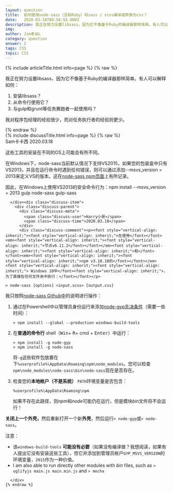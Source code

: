 ```yaml
---
layout: question
title:  如何使用node-sass（没有Ruby）将sass / scss编译或转换为css？
date:   2020-03-18T08:56:55.000Z
description: 我正在努力设置libsass，因为它不像基于Ruby的编译器那样简单。有人可以解释如何：安装libsass？从命令行使用它？与gulp和grun...
img: 
author: Jim老丝L
category: question
answer: 2
tags: CSS
topic: CSS
---
```

<div class="article-root">
  <div class="article">
    {% include articleTitle.html info=page %}
    {% raw %}
    <div class="article-content"><p><font style="vertical-align: inherit;"><font style="vertical-align: inherit;">我正在努力设置libsass，因为它不像基于Ruby的编译器那样简单。</font><font style="vertical-align: inherit;">有人可以解释如何：</font></font></p>

<ol>
<li><font style="vertical-align: inherit;"><font style="vertical-align: inherit;">安装libsass？</font></font></li>
<li><font style="vertical-align: inherit;"><font style="vertical-align: inherit;">从命令行使用它？</font></font></li>
<li><font style="vertical-align: inherit;"><font style="vertical-align: inherit;">与gulp和grunt等任务赛跑者一起使用吗？</font></font></li>
</ol>

<p><font style="vertical-align: inherit;"><font style="vertical-align: inherit;">我对程序包经理的经验很少，而对任务执行者的经验则更少。</font></font></p></div>
    {% endraw %}
  </div>

  <div class="discuss-wrapper">
    {% include discussTitle.html info=page %}
    {% raw %}
    <div class="discuss-item">
        <div class="discuss-parent">
          <div class="discuss-meta">
            <span class="discuss-user">Sam卡卡西</span>
            <span class="discuss-time">2020.03.18</span>
          </div>
          <div class="discuss-comment"><p><font style="vertical-align: inherit;"><font style="vertical-align: inherit;">这些工具的安装在不同的OS上可能会有所不同。</font></font></p>

<p><font style="vertical-align: inherit;"><font style="vertical-align: inherit;">在Windows下，node-sass当前默认情况下支持VS2015，如果您的包装盒中只有VS2013，并且在运行命令时遇到任何错误，则可以通过添加--msvs_version = 2013来定义VS的版本。</font><font style="vertical-align: inherit;">这在</font></font><a href="https://www.npmjs.com/package/node-sass" rel="noreferrer"><font style="vertical-align: inherit;"><font style="vertical-align: inherit;">node-sass npm页面</font></font></a><font style="vertical-align: inherit;"><font style="vertical-align: inherit;">上有所记录</font><font style="vertical-align: inherit;">。</font></font></p>

<p><font style="vertical-align: inherit;"><font style="vertical-align: inherit;">因此，在Windows上使用VS2013的安全命令行为：npm install --msvs_version = 2013 gulp node-sass gulp-sass</font></font></p></div>
        </div>
        
      </div><div class="discuss-item">
        <div class="discuss-parent">
          <div class="discuss-meta">
            <span class="discuss-user">Harry小哥</span>
            <span class="discuss-time">2020.03.18</span>
          </div>
          <div class="discuss-comment"><p><font style="vertical-align: inherit;"><font style="vertical-align: inherit;">在使用</font></font><em><font style="vertical-align: inherit;"><font style="vertical-align: inherit;">节点v6.11.2</font></font></em><font style="vertical-align: inherit;"><font style="vertical-align: inherit;">和</font></font><em><font style="vertical-align: inherit;"><font style="vertical-align: inherit;">npm v3.10.10的</font></font></em><font style="vertical-align: inherit;"><font style="vertical-align: inherit;"> Windows 10中</font><font style="vertical-align: inherit;">，为了直接在任何文件夹中执行：</font></font></p>

<pre><code>&gt; node-sass [options] &lt;input.scss&gt; [output.css]
</code></pre>

<p><font style="vertical-align: inherit;"><font style="vertical-align: inherit;">我只按照</font></font><a href="https://github.com/sass/node-sass#install" rel="nofollow noreferrer"><font style="vertical-align: inherit;"><font style="vertical-align: inherit;">node-sass Github中</font></font></a><font style="vertical-align: inherit;"><font style="vertical-align: inherit;">的说明进行操作</font><font style="vertical-align: inherit;">：</font></font></p>

<ol>
<li><p><font style="vertical-align: inherit;"><font style="vertical-align: inherit;">通过在Powershell中以管理员身份运行来</font><font style="vertical-align: inherit;">添加</font></font><a href="https://github.com/nodejs/node-gyp#on-windows" rel="nofollow noreferrer"><font style="vertical-align: inherit;"><font style="vertical-align: inherit;">node-gyp先决条件</font></font></a><font style="vertical-align: inherit;"><font style="vertical-align: inherit;">（需要一些时间）：</font></font></p>

<pre><code>&gt; npm install --global --production windows-build-tools
</code></pre></li>
<li><p><font style="vertical-align: inherit;"><font style="vertical-align: inherit;">在</font></font><strong><font style="vertical-align: inherit;"><font style="vertical-align: inherit;">普通的命令行</font></font></strong><font style="vertical-align: inherit;"><font style="vertical-align: inherit;"> shell（</font></font><kbd>Win</kbd><font style="vertical-align: inherit;"><font style="vertical-align: inherit;">+ </font></font><kbd>R</kbd><font style="vertical-align: inherit;"><font style="vertical-align: inherit;">+ cmd + </font></font><kbd>Enter</kbd><font style="vertical-align: inherit;"><font style="vertical-align: inherit;">）中运行：</font></font></p>

<pre><code>&gt; npm install -g node-gyp<font></font>
&gt; npm install -g node-sass<font></font>
</code></pre>

<p><font style="vertical-align: inherit;"><font style="vertical-align: inherit;">将</font></font><code>-g</code><font style="vertical-align: inherit;"><font style="vertical-align: inherit;">这些软件包放置在下</font></font><code>%userprofile%\AppData\Roaming\npm\node_modules</code><font style="vertical-align: inherit;"><font style="vertical-align: inherit;">。</font><font style="vertical-align: inherit;">您可以检查</font></font><code>npm\node_modules\node-sass\bin\node-sass</code><font style="vertical-align: inherit;"><font style="vertical-align: inherit;">现在是否存在。</font></font></p></li>
<li><p><font style="vertical-align: inherit;"><font style="vertical-align: inherit;">检查您的</font></font><strong><font style="vertical-align: inherit;"><font style="vertical-align: inherit;">本地帐户（不是系统）</font></font></strong> <code>PATH</code><font style="vertical-align: inherit;"><font style="vertical-align: inherit;">环境变量是否包含：</font></font></p>

<pre><code>%userprofile%\AppData\Roaming\npm
</code></pre>

<p><font style="vertical-align: inherit;"><font style="vertical-align: inherit;">如果不存在此路径，则</font></font><em><font style="vertical-align: inherit;"><font style="vertical-align: inherit;">npm</font></font></em><font style="vertical-align: inherit;"><font style="vertical-align: inherit;">和</font></font><em><font style="vertical-align: inherit;"><font style="vertical-align: inherit;">node</font></font></em><font style="vertical-align: inherit;"><font style="vertical-align: inherit;">可能仍在运行，但是模块</font></font><em><font style="vertical-align: inherit;"><font style="vertical-align: inherit;">bin</font></font></em><font style="vertical-align: inherit;"><font style="vertical-align: inherit;">文件将不会运行！</font></font></p></li>
</ol>

<p><strong><font style="vertical-align: inherit;"><font style="vertical-align: inherit;">关闭上一个外壳，</font></font></strong><font style="vertical-align: inherit;"><font style="vertical-align: inherit;">然后重新打开一个新</font><strong><font style="vertical-align: inherit;">外壳</font></strong><font style="vertical-align: inherit;">，然后运行</font></font><code>&gt; node-gyp</code><font style="vertical-align: inherit;"><font style="vertical-align: inherit;">或</font></font><code>&gt; node-sass</code><font style="vertical-align: inherit;"><font style="vertical-align: inherit;">。</font></font></p>

<p><font style="vertical-align: inherit;"><font style="vertical-align: inherit;">注意：</font></font></p>

<ul>
<li><font style="vertical-align: inherit;"><font style="vertical-align: inherit;">该</font></font><code>windows-build-tools</code> <strong><font style="vertical-align: inherit;"><font style="vertical-align: inherit;">可能没有必要</font></font></strong><font style="vertical-align: inherit;"><font style="vertical-align: inherit;">（如果没有编译做？我想阅读，如果有人提出它没有安装这些工具），但它并添加到管理员帐户</font></font><code>GYP_MSVS_VERSION</code><font style="vertical-align: inherit;"><font style="vertical-align: inherit;">的环境变量，</font></font><code>2015</code><font style="vertical-align: inherit;"><font style="vertical-align: inherit;">作为一种价值。</font></font></li>
<li>I am also able to run directly other modules with <em>bin</em> files, such as <code>&gt; uglifyjs main.js main.min.js</code> and <code>&gt; mocha</code></li>
</ul></div>
        </div>
        
      </div>
    {% endraw %}
  </div>
<div>
